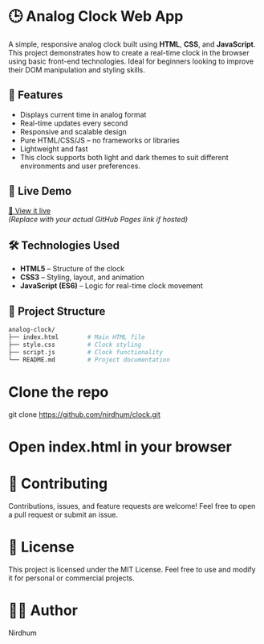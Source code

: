 # 🕒 Analog Clock Web App

A simple, responsive analog clock built using **HTML**, **CSS**, and **JavaScript**. This project demonstrates how to create a real-time clock in the browser using basic front-end technologies. Ideal for beginners looking to improve their DOM manipulation and styling skills.

## 🌟 Features

- Displays current time in analog format
- Real-time updates every second
- Responsive and scalable design
- Pure HTML/CSS/JS – no frameworks or libraries
- Lightweight and fast
- This clock supports both light and dark themes to suit different environments and user preferences.

## 🚀 Live Demo

[🔗 View it live](https://nirdhum.github.io/clock/)  
_(Replace with your actual GitHub Pages link if hosted)_

## 🛠️ Technologies Used

- **HTML5** – Structure of the clock
- **CSS3** – Styling, layout, and animation
- **JavaScript (ES6)** – Logic for real-time clock movement

## 📁 Project Structure

```bash
analog-clock/
├── index.html        # Main HTML file
├── style.css         # Clock styling
├── script.js         # Clock functionality
└── README.md         # Project documentation
```

# Clone the repo

git clone https://github.com/nirdhum/clock.git

# Open index.html in your browser

# 🙌 Contributing

Contributions, issues, and feature requests are welcome!
Feel free to open a pull request or submit an issue.

# 📄 License

This project is licensed under the MIT License.
Feel free to use and modify it for personal or commercial projects.

# 👨‍💻 Author

Nirdhum
